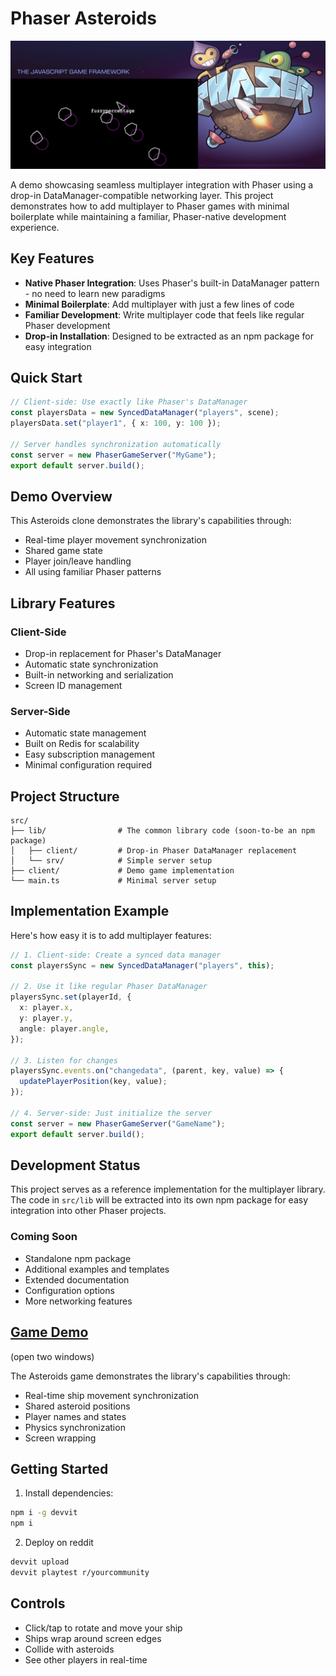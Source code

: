 # Phaser Asteroids

![image](phaser.png)

A demo showcasing seamless multiplayer integration with Phaser using a drop-in DataManager-compatible networking layer. This project demonstrates how to add multiplayer to Phaser games with minimal boilerplate while maintaining a familiar, Phaser-native development experience.

## Key Features

- **Native Phaser Integration**: Uses Phaser's built-in DataManager pattern - no need to learn new paradigms
- **Minimal Boilerplate**: Add multiplayer with just a few lines of code
- **Familiar Development**: Write multiplayer code that feels like regular Phaser development
- **Drop-in Installation**: Designed to be extracted as an npm package for easy integration

## Quick Start

```typescript
// Client-side: Use exactly like Phaser's DataManager
const playersData = new SyncedDataManager("players", scene);
playersData.set("player1", { x: 100, y: 100 });

// Server handles synchronization automatically
const server = new PhaserGameServer("MyGame");
export default server.build();
```

## Demo Overview

This Asteroids clone demonstrates the library's capabilities through:

- Real-time player movement synchronization
- Shared game state
- Player join/leave handling
- All using familiar Phaser patterns

## Library Features

### Client-Side

- Drop-in replacement for Phaser's DataManager
- Automatic state synchronization
- Built-in networking and serialization
- Screen ID management

### Server-Side

- Automatic state management
- Built on Redis for scalability
- Easy subscription management
- Minimal configuration required

## Project Structure

```
src/
├── lib/                # The common library code (soon-to-be an npm package)
│   ├── client/         # Drop-in Phaser DataManager replacement
│   └── srv/            # Simple server setup
├── client/             # Demo game implementation
└── main.ts             # Minimal server setup
```

## Implementation Example

Here's how easy it is to add multiplayer features:

```typescript
// 1. Client-side: Create a synced data manager
const playersSync = new SyncedDataManager("players", this);

// 2. Use it like regular Phaser DataManager
playersSync.set(playerId, {
  x: player.x,
  y: player.y,
  angle: player.angle,
});

// 3. Listen for changes
playersSync.events.on("changedata", (parent, key, value) => {
  updatePlayerPosition(key, value);
});

// 4. Server-side: Just initialize the server
const server = new PhaserGameServer("GameName");
export default server.build();
```

## Development Status

This project serves as a reference implementation for the multiplayer library. The code in `src/lib` will be extracted into its own npm package for easy integration into other Phaser projects.

### Coming Soon

- Standalone npm package
- Additional examples and templates
- Extended documentation
- Configuration options
- More networking features

## [Game Demo](https://www.reddit.com/r/fuzzytest/comments/1hhawz3/test_asteroid/)

(open two windows)

The Asteroids game demonstrates the library's capabilities through:

- Real-time ship movement synchronization
- Shared asteroid positions
- Player names and states
- Physics synchronization
- Screen wrapping

## Getting Started

1. Install dependencies:

```bash
npm i -g devvit
npm i
```

2. Deploy on reddit

```bash
devvit upload
devvit playtest r/yourcommunity
```

## Controls

- Click/tap to rotate and move your ship
- Ships wrap around screen edges
- Collide with asteroids
- See other players in real-time

